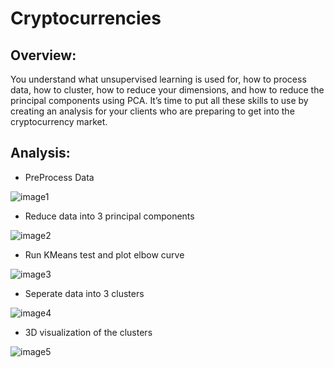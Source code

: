 # Cryptocurrencies

## Overview:

You understand what unsupervised learning is used for, how to process data, how to cluster, how to reduce your dimensions, and how to reduce the principal components using PCA. It’s time to put all these skills to use by creating an analysis for your clients who are preparing to get into the cryptocurrency market.

## Analysis:

- PreProcess Data

![image1](https://user-images.githubusercontent.com/84742544/137368232-d7d0f893-c6f6-431f-8290-e65f85e457f6.PNG)


- Reduce data into 3 principal components

![image2](https://user-images.githubusercontent.com/84742544/137368224-8ab30b15-ff1a-418e-a826-537edf8ef52b.PNG)


- Run KMeans test and plot elbow curve

![image3](https://user-images.githubusercontent.com/84742544/137368227-4948780c-ee33-40e7-b875-76b03df628e9.PNG)


- Seperate data into 3 clusters

![image4](https://user-images.githubusercontent.com/84742544/137368229-ee4c0e9a-bc2f-4edd-ba8a-ae450fc2987b.PNG)


- 3D visualization of the clusters

![image5](https://user-images.githubusercontent.com/84742544/137368230-37c6b45e-7b5d-4c22-845b-576512c41da4.PNG)




